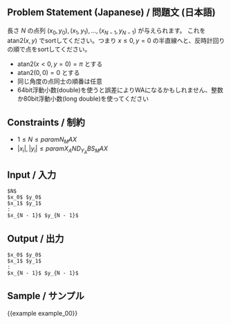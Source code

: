 Problem Statement (Japanese) / 問題文 (日本語)
---------

長さ $N$ の点列 $(x_0, y_0), (x_1, y_1), \dots, (x_{N - 1}, y_{N - 1})$ が与えられます。
これを $\mathrm{atan2}(x, y)$ でsortしてください。つまり $x \le 0, y = 0$ の半直線へと、反時計回りの順で点をsortしてください。

- $\mathrm{atan2}(x < 0, y = 0) = \pi$ とする
- $\mathrm{atan2}(0, 0) = 0$ とする
- 同じ角度の点同士の順番は任意
- 64bit浮動小数(double)を使うと誤差によりWAになるかもしれません、整数か80bit浮動小数(long double)を使ってください

Constraints / 制約
---------

- $1 \leq N \leq {{param N_MAX}}$
- $|x_i|, |y_i| \leq {{param X_AND_Y_ABS_MAX}}$

Input / 入力
---------

```
$N$
$x_0$ $y_0$
$x_1$ $y_1$
:
$x_{N - 1}$ $y_{N - 1}$
```

Output / 出力
---------

```
$x_0$ $y_0$
$x_1$ $y_1$
:
$x_{N - 1}$ $y_{N - 1}$
```

Sample / サンプル
---------

{{example example_00}}
